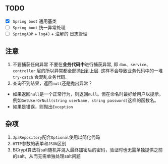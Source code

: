 ## TODO
 - [x] `Spring boot` 通用基类
 - [ ] `Spring boot` 统一异常处理 
 - [ ] `SpringAOP` + `log4J` + 注解的 日志管理
## 注意
1. 不要捕获任何异常
不要在**业务代码中**进行捕获异常, 即 `dao`、`service`、`controller` 层的所以异常都全部抛出到上层. 这样不会导致业务代码中的一堆  `try-catch`  会混乱业务代码.
2.  查询不到结果，返回`null`还是抛出异常？
- 如果返回`null`是一个正常行为，则返回`null`。但在命名时最好给用户以提示，例如`GetUserOrNull(string userName, string password)`这样的函数名。
- 如果是错误，则抛出`Exception`


## 杂项
1. `JpaRepository`配合`Optional`使用以简化代码
2. `HTTP`参数的表单和`JSON`区别
3. BCrypt算法将salt随机并混入最终加密后的密码，验证时也无需单独提供之前的salt，从而无需单独处理salt问题

<!--stackedit_data:
eyJoaXN0b3J5IjpbMzU3NjE3NzksLTY2MTAxMzc4OSw3NDczMD
YyODksMzMzOTY3ODcsODQyOTg1OTI0LDE3ODk2MzI3NjAsMTE0
OTAzMjk4Ml19
-->